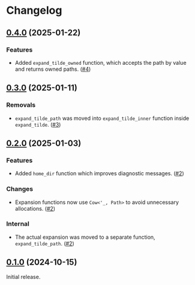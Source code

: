 # Changelog

<!-- changelogging: start -->

## [0.4.0](https://github.com/nekitdev/expand-tilde/tree/v0.4.0) (2025-01-22)

### Features

- Added `expand_tilde_owned` function, which accepts the path by value and returns owned paths.
  ([#4](https://github.com/nekitdev/expand-tilde/pull/4))

## [0.3.0](https://github.com/nekitdev/expand-tilde/tree/v0.3.0) (2025-01-11)

### Removals

- `expand_tilde_path` was moved into `expand_tilde_inner` function inside `expand_tilde`.
  ([#3](https://github.com/nekitdev/expand-tilde/pull/3))

## [0.2.0](https://github.com/nekitdev/expand-tilde/tree/v0.2.0) (2025-01-03)

### Features

- Added `home_dir` function which improves diagnostic messages.
  ([#2](https://github.com/nekitdev/expand-tilde/pull/2))

### Changes

- Expansion functions now use `Cow<'_, Path>` to avoid unnecessary allocations.
  ([#2](https://github.com/nekitdev/expand-tilde/pull/2))

### Internal

- The actual expansion was moved to a separate function, `expand_tilde_path`.
  ([#2](https://github.com/nekitdev/expand-tilde/pull/2))

## [0.1.0](https://github.com/nekitdev/expand-tilde/tree/v0.1.0) (2024-10-15)

Initial release.
